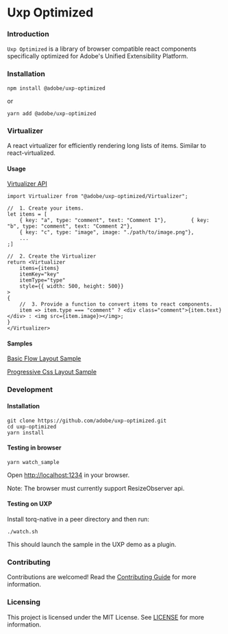 Uxp Optimized
=============

### Introduction

`Uxp Optimized` is a library of browser compatible react components specifically optimized for Adobe's Unified Extensibility Platform.

### Installation

    npm install @adobe/uxp-optimized

or

    yarn add @adobe/uxp-optimized

### Virtualizer

A react virtualizer for efficiently rendering long lists of items. Similar to react-virtualized.

#### Usage

[Virtualizer API](./src/Virtualizer/VirtualizerApi.ts)

    import Virtualizer from "@adobe/uxp-optimized/Virtualizer";

    //  1. Create your items.
    let items = [
        { key: "a", type: "comment", text: "Comment 1"},        { key: "b", type: "comment", text: "Comment 2"},
        { key: "c", type: "image", image: "./path/to/image.png"},
        ...
    ;]

    //  2. Create the Virtualizer
    return <Virtualizer
        items={items}
        itemKey="key"
        itemType="type"
        style={{ width: 500, height: 500}}
    >
    {
        //  3. Provide a function to convert items to react components.
        item => item.type === "comment" ? <div class="comment">{item.text}</div> : <img src={item.image}></img>;
    }
    </Virtualizer>


#### Samples

[Basic Flow Layout Sample](./src/devsample/FlowLayout/App.tsx)

[Progressive Css Layout Sample](./src/devsample/ProgressiveCss/CssLayout.tsx)

### Development

#### Installation
    git clone https://github.com/adobe/uxp-optimized.git
    cd uxp-optimized
    yarn install

#### Testing in browser

    yarn watch_sample

Open [http://localhost:1234](http://localhost:1234) in your browser.

Note: The browser must currently support ResizeObserver api.

#### Testing on UXP

Install torq-native in a peer directory and then run:


    ./watch.sh

This should launch the sample in the UXP demo as a plugin.

### Contributing

Contributions are welcomed! Read the [Contributing Guide](CONTRIBUTING.md) for more information.

### Licensing

This project is licensed under the MIT License. See [LICENSE](LICENSE) for more information.